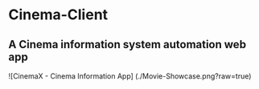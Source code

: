 # Cinema-Client

## A Cinema information system automation web app

![CinemaX - Cinema Information App] (./Movie-Showcase.png?raw=true)


